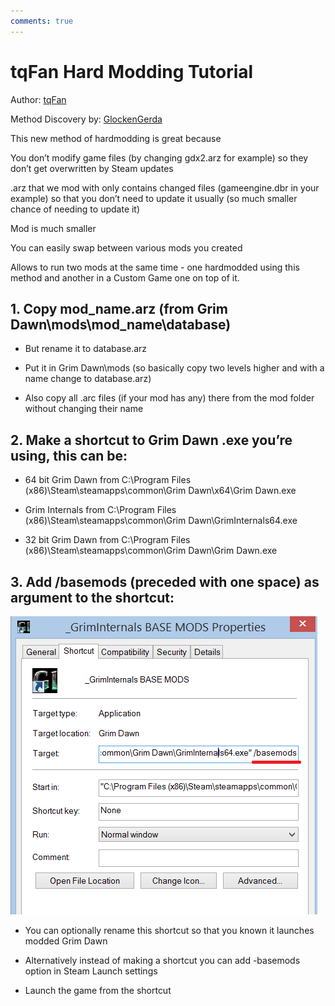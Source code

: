 ```yaml
---
comments: true
---
```

# tqFan Hard Modding Tutorial
Author: [tqFan](https://forums.crateentertainment.com/u/tqFan)

Method Discovery by:	 [GlockenGerda](https://forums.crateentertainment.com/u/glockengerda/summary)

This new method of hardmodding is great because

You don’t modify game files (by changing gdx2.arz for example) so they don’t get overwritten by Steam updates

.arz that we mod with only contains changed files (gameengine.dbr in your example) so that you don’t need to update it usually (so much smaller chance of needing to update it)

Mod is much smaller

You can easily swap between various mods you created

Allows to run two mods at the same time - one hardmodded using this method and another in a Custom Game one on top of it.

## 1. Copy mod_name.arz (from Grim Dawn\mods\mod_name\database)
- But rename it to database.arz

- Put it in Grim Dawn\mods (so basically copy two levels higher and with a name change to database.arz)

- Also copy all .arc files (if your mod has any) there from the mod folder without changing their name

## 2. Make a shortcut to Grim Dawn .exe you’re using, this can be:
- 64 bit Grim Dawn from C:\Program Files (x86)\Steam\steamapps\common\Grim Dawn\x64\Grim Dawn.exe

- Grim Internals from C:\Program Files (x86)\Steam\steamapps\common\Grim Dawn\GrimInternals64.exe

- 32 bit Grim Dawn from C:\Program Files (x86)\Steam\steamapps\common\Grim Dawn\Grim Dawn.exe

## 3. Add /basemods (preceded with one space) as argument to the shortcut:
![example 1](images/shortcutExample.png)

- You can optionally rename this shortcut so that you known it launches modded Grim Dawn

- Alternatively instead of making a shortcut you can add -basemods option in Steam Launch settings

- Launch the game from the shortcut